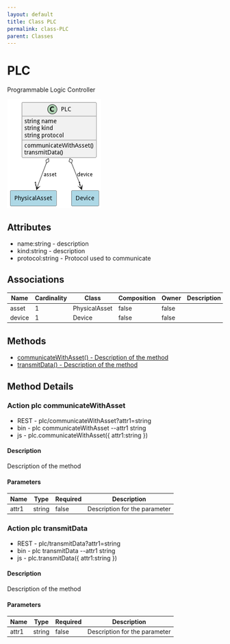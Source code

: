 ```yaml
---
layout: default
title: Class PLC
permalink: class-PLC
parent: Classes
---
```


# PLC

Programmable Logic Controller

![Logical Diagram](./logical.png)

## Attributes

* name:string - description
* kind:string - description
* protocol:string - Protocol used to communicate


## Associations

| Name | Cardinality | Class | Composition | Owner | Description |
| --- | --- | --- | --- | --- | --- |
| asset | 1 | PhysicalAsset | false | false |  |
| device | 1 | Device | false | false |  |







## Methods
* [communicateWithAsset() - Description of the method](#action-communicateWithAsset)
* [transmitData() - Description of the method](#action-transmitData)


<h2>Method Details</h2>
    
### Action plc communicateWithAsset



* REST - plc/communicateWithAsset?attr1=string
* bin - plc communicateWithAsset --attr1 string
* js - plc.communicateWithAsset({ attr1:string })

#### Description
Description of the method

#### Parameters

| Name | Type | Required | Description |
|---|---|---|---|
| attr1 | string |false | Description for the parameter |




### Action plc transmitData



* REST - plc/transmitData?attr1=string
* bin - plc transmitData --attr1 string
* js - plc.transmitData({ attr1:string })

#### Description
Description of the method

#### Parameters

| Name | Type | Required | Description |
|---|---|---|---|
| attr1 | string |false | Description for the parameter |





